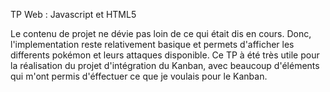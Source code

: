 TP Web : Javascript et HTML5

Le contenu de projet ne dévie pas loin de ce qui était dis en cours. Donc, l'implementation reste relativement basique et permets d'afficher les differents pokémon et leurs attaques disponible. Ce TP à été très utile pour la réalisation du projet d'intégration du Kanban, avec beaucoup d'éléments qui m'ont permis d'éffectuer ce que je voulais pour le Kanban.
